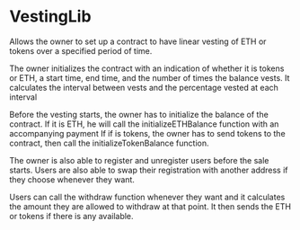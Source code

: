 VestingLib
=========================   


Allows the owner to set up a contract to have linear vesting of ETH or tokens over a specified period of time.

The owner initializes the contract with an indication of whether it is tokens or ETH, a start time, end time, and the number of times the balance vests.
It calculates the interval between vests and the percentage vested at each interval

Before the vesting starts, the owner has to initialize the balance of the contract.  If it is ETH, he will call the initializeETHBalance function with an accompanying payment
If if is tokens, the owner has to send tokens to the contract, then call the initializeTokenBalance function.

The owner is also able to register and unregister users before the sale starts.  Users are also able to swap their registration with another address if they choose whenever they want.

Users can call the withdraw function whenever they want and it calculates the amount they are allowed to withdraw at that point.  It then sends the ETH or tokens if there is any available.  